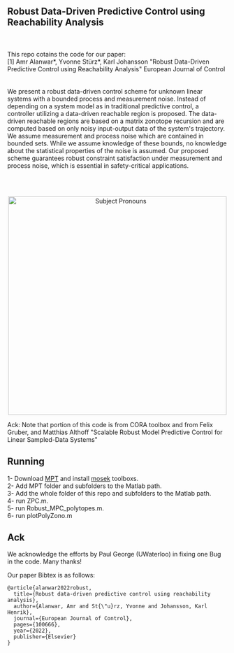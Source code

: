 ## Robust Data-Driven Predictive Control using Reachability Analysis
<br /> 
<br /> 
This repo cotains the code for our paper:<br /> 
[1] Amr Alanwar*, Yvonne Stürz*, Karl Johansson "Robust Data-Driven Predictive Control using Reachability Analysis" European Journal of Control <br />
<br /> 
<br /> 
We present a robust data-driven control scheme for unknown linear systems with a bounded process and measurement noise. Instead of depending on a system model as in traditional predictive control, a controller utilizing a data-driven reachable region is proposed. The data-driven reachable regions are based on a matrix zonotope recursion and are computed based on only noisy input-output data of the system's trajectory. We assume measurement and process noise which are contained in bounded sets. While we assume knowledge of these bounds, no knowledge about the statistical properties of the noise is assumed. Our proposed scheme guarantees robust constraint satisfaction under measurement and process noise, which is essential in safety-critical applications.<br />

<br /> <br />
<p align="center">
<img
src="Figures/reachmpc.png"
raw=true
alt="Subject Pronouns"
width=500
/>
</p>

Ack: Note that portion of this code is from CORA toolbox and from Felix Gruber, and Matthias Althoff "Scalable Robust Model Predictive Control for Linear Sampled-Data Systems"
<br /> 

## Running 
1- Download [MPT](https://www.mpt3.org) and install [mosek](https://www.mosek.com/products/academic-licenses/) toolboxs.<br />
2- Add MPT folder and subfolders to the Matlab path.  <br />
3- Add the whole folder of this repo and subfolders to the Matlab path.  <br />
4- run ZPC.m.<br />
5- run Robust_MPC_polytopes.m.<br />
6- run plotPolyZono.m <br />


## Ack
We acknowledge the efforts by Paul George (UWaterloo) in fixing one Bug in the code. Many thanks!


Our paper Bibtex is as follows:<br />
```
@article{alanwar2022robust,
  title={Robust data-driven predictive control using reachability analysis},
  author={Alanwar, Amr and St{\"u}rz, Yvonne and Johansson, Karl Henrik},
  journal={European Journal of Control},
  pages={100666},
  year={2022},
  publisher={Elsevier}
}
```
